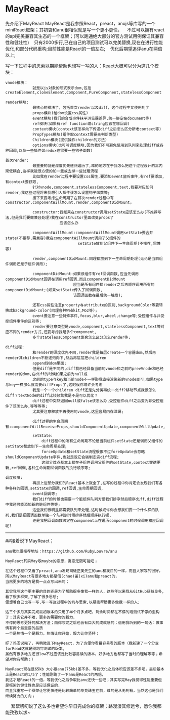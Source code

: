 # MayReact
先介绍下MayReact
    MayReact是我参照React，preact，anujs等库写的一个miniReact框架；其初衷和anu很相似就是写一个更小更快，
    不过可以拥有react的api完美兼容其生态的一个框架；(可以跑通绝大部分的官方测试用例保证其兼容性和健壮性)
    只有2000多行,已在自己的项目测试可以完美替换,现在在进行性能优化,和部分代码重构;目前性能是React的一倍左右;
    优化后期望追评anu在两倍以上;

写一下过程中的思索以期能帮助也想写一写的人：React大概可以分为这几个模块：

    vnode模块：
                就是以js对象的形式表示dom,包括createElement,cloneElement,Component,PureComponent,statelessComponent

    render模块:
                最核心的模块了，包括首次render以及diff，这个过程中又使用到了
                props模块(给dom设置css属性)
                event模块(我们的合成事件抹平浏览器差异,统一绑定在document等)
                ref模块(如果有ref function或string应该在哪回调)
                context模块(context该怎样向下传递diff之后怎么区分新老context等)
                PropTypes模块(组件取context需要先判断类型)
                Children模块(提供操作children的方法)
                options模块(也可叫调度模块,因为我们不可避免使用到队列来处理diff或各种回调,以及一些插件如redux也需要一些钩子函数)

    首次render:
                最重要的就是深度优先递归遍历了,难的地方在于我怎么把这个过程设计的高内聚低耦合,这样我能很方便的加一些或去掉一些处理流程
                比如我在render过程中要设置css属性,要添加event监听事件,有ref要添加,有context要获取,
                针对vnode,component,statelessComponent,text,我要对应如何render;我这些过程将来我想引入插件该怎么设置钩子函数等;
                接下来要考虑生命周期了在首次render过程中有constructor,componentWillMount,render,componentDidMount;

                constructor:我如果在constructor调用setState应该怎么办(不推荐写法,但是我们要做兼容处理)我在constructor里面改变props了
                            应该怎么办
                
                componentWillMount:componentWillMount调用setState要合并state(不推荐,需兼容)我在componentWillMount调用了父组件的
                                    setState放到父组件下一生命周期(不推荐,需兼容)
                
                render,componentDidMount:同理都放到下一生命周期处理(无论是当前组件调用还是子组件调用);
                
                componentDidMount:如果该组件有ref回调函数,应当先调用componentDidMount回调在调用ref回调,而且componentDidMount
                                  应当是所有组件都render之后再顺序调用所有的componentDidMount;(如果setState传入了回调函数,
                                  该回调函数在最后统一触发);
                
                还有css属性注意property与attribute的区别,backgroundColor等要转换成background-color(同理各种Webkit,Moz等);
                event要注意一些特殊事件,focus,blur,wheel,change等;受控组件与非受控组件事件的区别等;
                render要注意类型是vnode,component,statelessComponent,text等对应不同的render方式,还要考虑我是多个component,
                多个statelessComponent嵌套怎么区分怎么render等;
    
    diff过程:
                和render的深度优先不同,render我是每层create一个容器dom,然后再render其children不断递归向下,然后再层层把children
                append到dom里面;
                但是diff是不同的,diff我已经具备当前的vnode和之前的prevVnode和已经render的dom,在diff的时候如果之前为null或
                之前的type与key和当前node不一样那我直接渲染新的vnode即可,如果type与key一样那么就需要diffProps了,这时候你或许会考虑
                我是一个一个children diff还是先分类再统一diff?移动节点我该怎么diff？textNode的diff比较频繁我是不是可以优化？
                diff过程中突然返回null或false该怎么办,受控组件diff之后变为非受控组件了该怎么办,等等等等;
                尤其要注意释放不再使用的vnode,这里容易内存泄漏;

                diff过程的生命周期有:componentWillReceiveProps,shouldComponentUpdate,componentWillUpdate,render,componentDidUpdate

                setState:
                    diff过程中的所有生命周期不论是当前组件setState还是调用父组件的setState都放到下一生命周期处理;
                    forceUpdate和setState流程很像不过foreUpdate会忽略shouldComponentUpdate事件,也就是说它会强制走完diff流程;
                    这部分难点基本上都在子组件调用父组件的setState,context穿透更新,ref回调,各种生命周期回调函数的执行顺序等;

    调度模块:
                再加上这部分我们的React基本上就全了,在写的过程中你肯定会发现我们有各种各样的回调,setState的回调,ref回调,生命周期回调,
                event回调等;
                我们diff的时候也需要一个脏组件队列方便我们排序然后顺序diff,diff过程中我还可能添加新的脏组件等等;
                这些我们很明显都需要队列来处理,这时候或许你会想我们要一个什么样的队列,我们是把回调函数单独一个队列到时候排序然后顺序执行呢,
                还是我把回调函数绑定在component上在遍历component的时候调用相应回调呢?


--------------------------------------------------------------------------------------------------------------------------------------
##接着说下MayReact；

    anu我也很推荐地址：https://github.com/RubyLouvre/anu

    MayReact其实May取maybe的意思，寓意无限可能吧；

    在这个过程中又看了preact,anu发现司徒正美先生的anu和我目的一样，而且人家写的很好，所以MayReact有很多地方都是借(chao)鉴(xi)anu和preact的，
    当然更多的地方是我一点点写出来的；
    
    其实我写这个更主要的目的还是为了帮助很多像我一样的人，这些年以来我从GitHub获益良多,看了很多框架,了解了很多思想;
    便想着自己也写一写,写一写这过程中的坑与思索,以期能帮助更多像我一样的人;

    这三个多月其实完成最初版本的只用了半个月多点吧，剩余时间都在不停的跑测试不停的重构了；其实它并不难，更多的需要你的毅力，
    不停的思考更好的解决方法；而你写完之后也会有巨大的成就感的；借用我听到的一句话：做事情有两个最重要的品质
    一个是热情一个是毅力，热情让你开始，毅力让你坚持；

    好了鸡汤说完了，再稍微说下MayReact，为了方便你看最容易看的版本（我新建了一个分支forRead这就是刚跑完测试的版本,
    虽然有很多地方还很low不过应该是比较容易读的版本，好多地方也都写了当时的理解等等；希望对你有帮助；）

    MayReact现在是65kb 大小跟anu(75kb)差不多，等我优化之后体积应该差不多吧，最后基本上是React的1/5了；性能刚跑了一下anu是React的两倍，
    我这才是React的一倍，等我优化之后争取比anu还快一些吧；其实写完May我觉得性能重要但是框架的健壮性也是应该保证的，
    而且我重写一个框架让它更快还是比较简单的毕竟珠玉在前，难的是从无到有，当然这也是我们继续努力的方向；

　   絮絮叨叨说了这么多也希望你早日完成你的框架；路漫漫其修远兮，愿你我都能孜孜以求~

 
